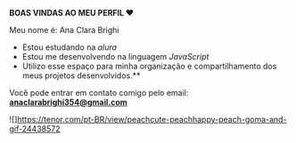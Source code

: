 **BOAS VINDAS AO MEU PERFIL ❤️**

Meu nome é: Ana Clara Brighi

- Estou estudando na *alura*
- Estou me desenvolvendo na linguagem *JavaScript*
- Utilizo esse espaço para minha organização e compartilhamento dos meus projetos desenvolvidos.**

Você pode entrar em contato comigo pelo email:
**anaclarabrighi354@gmail.com**

![]https://tenor.com/pt-BR/view/peachcute-peachhappy-peach-goma-and-gif-24438572

